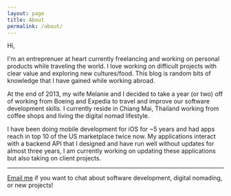 ```yaml
---
layout: page
title: About
permalink: /about/
---
```


Hi,

I'm an entreprenuer at heart currently freelancing and working on personal products while traveling the world.  I love working on difficult projects with clear value and exploring new cultures/food.  This blog is random bits of knowledge that I have gained while working abroad.

At the end of 2013, my wife Melanie and I decided to take a year (or two) off of working from Boeing and Expedia to travel and improve our software development skills. I currently reside in Chiang Mai, Thailand working from coffee shops and living the digital nomad lifestyle.

I have been doing mobile development for iOS for ~5 years and had apps reach in top 10 of the US marketplace twice now.  My applications interact with a backend API that I designed and have run well without updates for almost three years, I am currently working on updating these applications but also taking on client projects.

---

[Email me](mailto:kevin.vanderlugt@gmail.com) if you want to chat about software development, digital nomading, or new projects!
